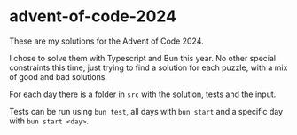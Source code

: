 # advent-of-code-2024

These are my solutions for the Advent of Code 2024.

I chose to solve them with Typescript and Bun this year. No other special constraints this time, just trying to find a
solution for each puzzle, with a mix of good and bad solutions.

For each day there is a folder in `src` with the solution, tests and the input.

Tests can be run using `bun test`, all days with `bun start` and a specific day with `bun start <day>`.
